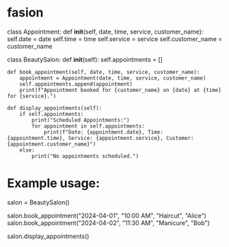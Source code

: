 # fasion
class Appointment:
    def __init__(self, date, time, service, customer_name):
        self.date = date
        self.time = time
        self.service = service
        self.customer_name = customer_name

class BeautySalon:
    def __init__(self):
        self.appointments = []

    def book_appointment(self, date, time, service, customer_name):
        appointment = Appointment(date, time, service, customer_name)
        self.appointments.append(appointment)
        print(f"Appointment booked for {customer_name} on {date} at {time} for {service}.")

    def display_appointments(self):
        if self.appointments:
            print("Scheduled Appointments:")
            for appointment in self.appointments:
                print(f"Date: {appointment.date}, Time: {appointment.time}, Service: {appointment.service}, Customer: {appointment.customer_name}")
        else:
            print("No appointments scheduled.")

# Example usage:
salon = BeautySalon()

salon.book_appointment("2024-04-01", "10:00 AM", "Haircut", "Alice")
salon.book_appointment("2024-04-02", "11:30 AM", "Manicure", "Bob")

salon.display_appointments()
